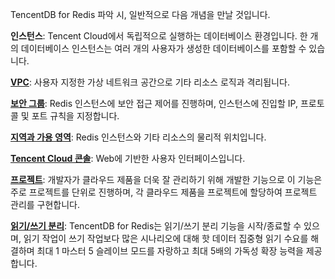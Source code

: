 
TencentDB for Redis 파악 시, 일반적으로 다음 개념을 만날 것입니다.

**인스턴스**: Tencent Cloud에서 독립적으로 실행하는 데이터베이스 환경입니다. 한 개의 데이터베이스 인스턴스는 여러 개의 사용자가 생성한 데이터베이스를 포함할 수 있습니다.

[**VPC**](https://cloud.tencent.com/document/product/215/20046): 사용자 지정한 가상 네트워크 공간으로 기타 리소스 로직과 격리됩니다.

[**보안 그룹**](https://cloud.tencent.com/document/product/239/30911): Redis 인스턴스에 보안 접근 제어를 진행하며, 인스턴스에 진입할 IP, 프로토콜 및 포트 규칙을 지정합니다.

[**지역과 가용 영역**](https://cloud.tencent.com/document/product/239/4106): Redis 인스턴스와 기타 리소스의 물리적 위치입니다.

[**Tencent Cloud 콘솔**](https://console.cloud.tencent.com/cdb): Web에 기반한 사용자 인터페이스입니다.

[**프로젝트**](https://cloud.tencent.com/document/product/378/10863): 개발자가 클라우드 제품을 더욱 잘 관리하기 위해 개발한 기능으로 이 기능은 주로 프로젝트를 단위로 진행하며, 각 클라우드 제품을 프로젝트에 할당하여 프로젝트 관리를 구현합니다.

[**읽기/쓰기 분리**](https://cloud.tencent.com/document/product/239/19543): TencentDB for Redis는 읽기/쓰기 분리 기능을 시작/종료할 수 있으며, 읽기 작업이 쓰기 작업보다 많은 시나리오에 대해 핫 데이터 집중형 읽기 수요를 해결하며 최대 1 마스터 5 슬레이브 모드를 자랑하고 최대 5배의 가독성 확장 능력을 제공합니다.

